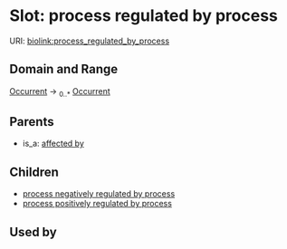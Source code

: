 
# Slot: process regulated by process




URI: [biolink:process_regulated_by_process](https://w3id.org/biolink/vocab/process_regulated_by_process)


## Domain and Range

[Occurrent](Occurrent.md) &#8594;  <sub>0..\*</sub> [Occurrent](Occurrent.md)

## Parents

 *  is_a: [affected by](affected_by.md)

## Children

 *  [process negatively regulated by process](process_negatively_regulated_by_process.md)
 *  [process positively regulated by process](process_positively_regulated_by_process.md)

## Used by

